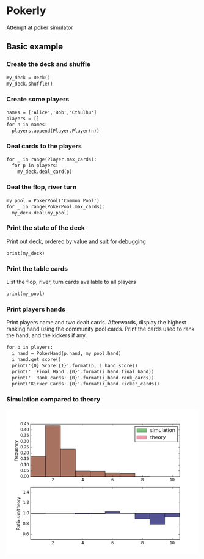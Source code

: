 # Pokerly
Attempt at poker simulator

## Basic example

### Create the deck and shuffle
```
my_deck = Deck()
my_deck.shuffle()
```

### Create some players
```
names = ['Alice','Bob','Cthulhu']
players = []
for n in names:
  players.append(Player.Player(n))
```

### Deal cards to the players
```
for _ in range(Player.max_cards):
  for p in players:
    my_deck.deal_card(p)
```

### Deal the flop, river turn
```
my_pool = PokerPool('Common Pool')
for _ in range(PokerPool.max_cards):
  my_deck.deal(my_pool)
```

### Print the state of the deck
Print out deck, ordered by value and suit for debugging
```
print(my_deck)
```

### Print the table cards
List the flop, river, turn cards available to all players
```
print(my_pool)
```

### Print players hands
Print players name and two dealt cards. Afterwards, display the highest ranking hand using the community pool cards. Print the cards used to rank the hand, and the kickers if any.
```
for p in players:
  i_hand = PokerHand(p.hand, my_pool.hand)
  i_hand.get_score()
  print('{0} Score:{1}'.format(p, i_hand.score))
  print('  Final Hand: {0}'.format(i_hand.final_hand))
  print('  Rank cards: {0}'.format(i_hand.rank_cards))
  print('Kicker Cards: {0}'.format(i_hand.kicker_cards))
```

### Simulation compared to theory
![Simulation histogram odds](poker_sim_ratio.png)
